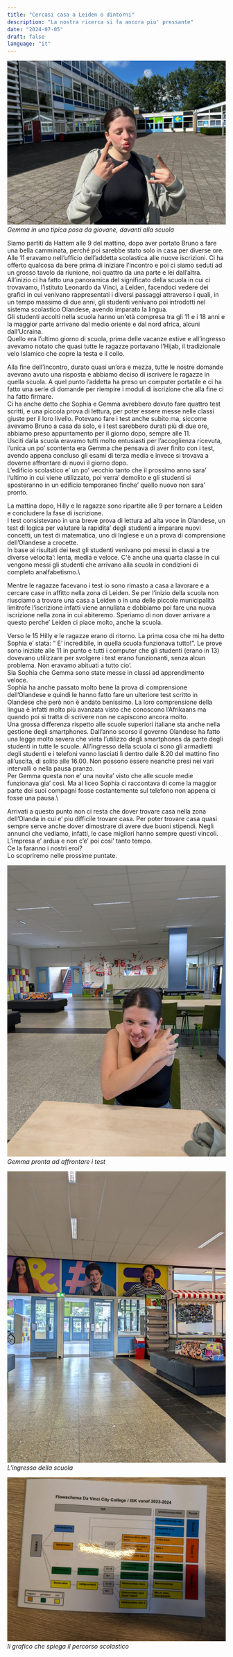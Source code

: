 ```yaml
---
title: "Cercasi casa a Leiden o dintorni"
description: "La nostra ricerca si fa ancora piu' pressante"
date: "2024-07-05"
draft: false
language: "it"
---
```


![Gemma davanti alla scuola](../../../../assets/images/post-16/pic-1.jpg)
_Gemma in una tipica posa da giovane, davanti alla scuola_

Siamo partiti da Hattem alle 9 del mattino, dopo aver portato Bruno a fare una bella camminata, perché poi sarebbe stato solo in casa per diverse ore.\
Alle 11 eravamo nell’ufficio dell’addetta scolastica alle nuove iscrizioni. Ci ha offerto qualcosa da bere prima di iniziare l’incontro e poi ci siamo seduti ad un grosso tavolo da riunione, noi quattro da una parte e lei dall’altra.\
All’inizio ci ha fatto una panoramica del significato della scuola in cui ci trovavamo, l’istituto Leonardo da Vinci, a Leiden, facendoci vedere dei grafici in cui venivano rappresentati i diversi passaggi attraverso i quali, in un tempo massimo di due anni, gli studenti venivano poi introdotti nel sistema scolastico Olandese, avendo imparato la lingua.\
Gli studenti accolti nella scuola hanno un'età compresa tra gli 11 e i 18 anni e la maggior parte arrivano dal medio oriente e dal nord africa, alcuni dall’Ucraina.\
Quello era l’ultimo giorno di scuola, prima delle vacanze estive e all’ingresso avevamo notato che quasi tutte le ragazze portavano l’Hijab, il tradizionale velo Islamico che copre la testa e il collo.

Alla fine dell’incontro, durato quasi un’ora e mezza, tutte le nostre domande avevano avuto una risposta e abbiamo deciso di iscrivere le ragazze in quella scuola. A quel punto l’addetta ha preso un computer portatile e ci ha fatto una serie di domande per riempire i moduli di iscrizione che alla fine ci ha fatto firmare.\
Ci ha anche detto che Sophia e Gemma avrebbero dovuto fare quattro test scritti, e una piccola prova di lettura, per poter essere messe nelle classi giuste per il loro livello. Potevano fare i test anche subito ma, siccome avevamo Bruno a casa da solo, e i test sarebbero durati più di due ore, abbiamo preso appuntamento per il giorno dopo, sempre alle 11.\
Usciti dalla scuola eravamo tutti molto entusiasti per l’accoglienza ricevuta, l’unica un po’ scontenta era Gemma che pensava di aver finito con i test, avendo appena concluso gli esami di terza media e invece si trovava a doverne affrontare di nuovi il giorno dopo.\
L’edificio scolastico e’ un po’ vecchio tanto che il prossimo anno sara’ l’ultimo in cui viene utilizzato, poi verra’ demolito e gli studenti si sposteranno in un edificio temporaneo finche’ quello nuovo non sara’ pronto.

La mattina dopo, Hilly e le ragazze sono ripartite alle 9 per tornare a Leiden e concludere la fase di iscrizione.\
I test consistevano in una breve prova di lettura ad alta voce in Olandese, un test di logica per valutare la rapidita’ degli studenti a imparare nuovi concetti, un test di matematica, uno di Inglese e un a prova di comprensione dell’Olandese a crocette.\
In base ai risultati dei test gli studenti venivano poi messi in classi a tre diverse velocita’: lenta, media e veloce. C'è anche una quarta classe in cui vengono messi gli studenti che arrivano alla scuola in condizioni di completo analfabetismo.\

Mentre le ragazze facevano i test io sono rimasto a casa a lavorare e a cercare case in affitto nella zona di Leiden. Se per l’inizio della scuola non riusciamo a trovare una casa a Leiden o in una delle piccole municipalità limitrofe l’iscrizione infatti viene annullata e dobbiamo poi fare una nuova iscrizione nella zona in cui abiteremo. Speriamo di non dover arrivare a questo perche’ Leiden ci piace molto, anche la scuola.

Verso le 15 Hilly e le ragazze erano di ritorno. La prima cosa che mi ha detto Sophia e’ stata: “ E’ incredibile, in quella scuola funzionava tutto!”.
Le prove sono iniziate alle 11 in punto e tutti i computer che gli studenti (erano in 13) dovevano utilizzare per svolgere i test erano funzionanti, senza alcun problema.
Non eravamo abituati a tutto cio’.\
Sia Sophia che Gemma sono state messe in classi ad apprendimento veloce.\
Sophia ha anche passato molto bene la prova di comprensione dell’Olandese e quindi le hanno fatto fare un ulteriore test scritto in Olandese che però non è andato benissimo. La loro comprensione della lingua è infatti molto più avanzata visto che conoscono l’Afrikaans ma quando poi si tratta di scrivere non ne capiscono ancora molto.\
Una grossa differenza rispetto alle scuole superiori italiane sta anche nella gestione degli smartphones. Dall’anno scorso il governo Olandese ha fatto una legge molto severa che vieta l’utilizzo degli smartphones da parte degli studenti in tutte le scuole.
All’ingresso della scuola ci sono gli armadietti degli studenti e i telefoni vanno lasciati lì dentro dalle 8.20 del mattino fino all’uscita, di solito alle 16.00. Non possono essere neanche presi nei vari intervalli o nella pausa pranzo.\
Per Gemma questa non e’ una novita’ visto che alle scuole medie funzionava gia’ così. Ma al liceo Sophia ci raccontava di come la maggior parte dei suoi compagni fosse costantemente sul telefono non appena ci fosse una pausa.\

Arrivati a questo punto non ci resta che dover trovare casa nella zona dell’Olanda in cui e’ piu difficile trovare casa. Per poter trovare casa quasi sempre serve anche dover dimostrare di avere due buoni stipendi. Negli annunci che vediamo, infatti, le case migliori hanno sempre questi vincoli.
L’impresa e’ ardua e non c’e’ poi cosi’ tanto tempo.\
Ce la faranno i nostri eroi?\
Lo scopriremo nelle prossime puntate.

![Gemma seduta ad un tavolo dentro la scuola](../../../../assets/images/post-16/pic-2.jpg)
_Gemma pronta ad affrontare i test_

![L'ingresso della scuola](../../../../assets/images/post-16/pic-3.jpg)
_L'ingresso della scuola_

![Il grafico che spiega il percorso scolastico](../../../../assets/images/post-16/pic-4.jpg)
_Il grafico che spiega il percorso scolastico_
